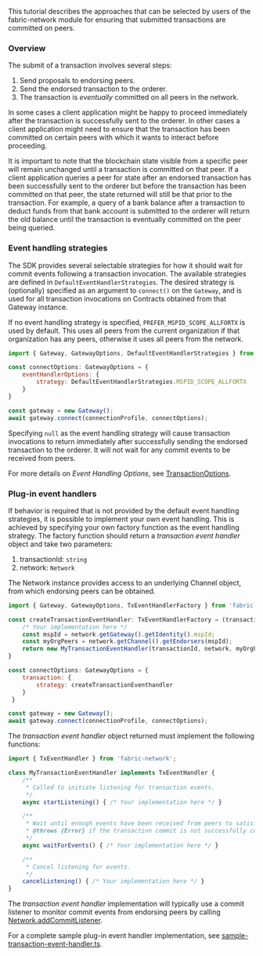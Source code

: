 This tutorial describes the approaches that can be selected by users of the
fabric-network module for ensuring that submitted transactions are committed
on peers.

### Overview

The submit of a transaction involves several steps:
1. Send proposals to endorsing peers.
2. Send the endorsed transaction to the orderer.
3. The transaction is *eventually* committed on all peers in the network.

In some cases a client application might be happy to proceed immediately after
the transaction is successfully sent to the orderer. In other cases a client
application might need to ensure that the transaction has been committed on
certain peers with which it wants to interact before proceeding.

It is important to note that the blockchain state visible from a specific peer
will remain unchanged until a transaction is committed on that peer. If a
client application queries a peer for state after an endorsed transaction has
been successfully sent to the orderer but before the transaction has been
committed on that peer, the state returned will still be that prior to the
transaction. For example, a query of a bank balance after a transaction to
deduct funds from that bank account is submitted to the orderer will return
the old balance until the transaction is eventually committed on the peer
being queried.

### Event handling strategies

The SDK provides several selectable strategies for how it should wait for
commit events following a transaction invocation. The available strategies
are defined in `DefaultEventHandlerStrategies`. The desired strategy is
(optionally) specified as an argument to `connect()` on the `Gateway`, and
is used for all transaction invocations on Contracts obtained from that
Gateway instance.

If no event handling strategy is specified, `PREFER_MSPID_SCOPE_ALLFORTX` is used
by default. This uses all peers from the current organization if that organization
has any peers, otherwise it uses all peers from the network.

```javascript
import { Gateway, GatewayOptions, DefaultEventHandlerStrategies } from 'fabric-network';

const connectOptions: GatewayOptions = {
    eventHandlerOptions: {
        strategy: DefaultEventHandlerStrategies.MSPID_SCOPE_ALLFORTX
    }
}

const gateway = new Gateway();
await gateway.connect(connectionProfile, connectOptions);
```

Specifying `null` as the event handling strategy will cause transaction
invocations to return immediately after successfully sending the endorsed
transaction to the orderer. It will not wait for any commit events to be
received from peers.

For more details on *Event Handling Options*, see
[TransactionOptions](module-fabric-network.Gateway.html#~TransactionOptions).

### Plug-in event handlers

If behavior is required that is not provided by the default event handling
strategies, it is possible to implement your own event handling. This is
achieved by specifying your own factory function as the event handling
strategy. The factory function should return a *transaction event handler*
object and take two parameters:
1. transactionId: `string`
2. network: `Network`

The Network instance provides access to an underlying Channel object, from
which endorsing peers can be obtained.

```javascript
import { Gateway, GatewayOptions, TxEventHandlerFactory } from 'fabric-network';

const createTransactionEventHandler: TxEventHandlerFactory = (transactionId, network) => {
	/* Your implementation here */
    const mspId = network.getGateway().getIdentity().mspId;
    const myOrgPeers = network.getChannel().getEndorsers(mspId);
    return new MyTransactionEventHandler(transactionId, network, myOrgPeers);
}

const connectOptions: GatewayOptions = {
    transaction: {
        strategy: createTransactionEventhandler
    }
 }

const gateway = new Gateway();
await gateway.connect(connectionProfile, connectOptions);
```

The *transaction event handler* object returned must implement the following
functions:

```javascript
import { TxEventHandler } from 'fabric-network';

class MyTransactionEventHandler implements TxEventHandler {
    /**
     * Called to initiate listening for transaction events.
     */
    async startListening() { /* Your implementation here */ }

    /**
     * Wait until enough events have been received from peers to satisfy the event handling strategy.
     * @throws {Error} if the transaction commit is not successfully confirmed.
     */
    async waitForEvents() { /* Your implementation here */ }

    /**
     * Cancel listening for events.
     */
    cancelListening() { /* Your implementation here */ }
}
```

The *transaction event handler* implementation will typically use a commit
listener to monitor commit events from endorsing peers by calling
[Network.addCommitListener](module-fabric-network.Network.html#addCommitListener).

For a complete sample plug-in event handler implementation, see
[sample-transaction-event-handler.ts](https://github.com/hyperledger/fabric-sdk-node/blob/main/test/ts-scenario/config/handlers/sample-transaction-event-handler.ts).
